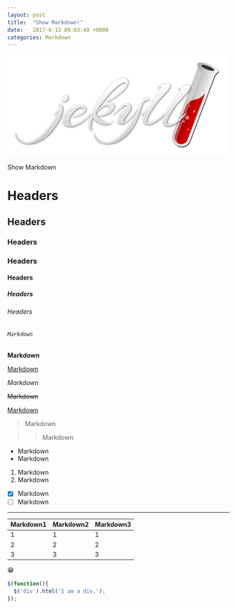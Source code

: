 ```yaml
---
layout: post
title:  "Show Markdown!"
date:   2017-6-13 09:03:40 +0800
categories: Markdown
---
```



![Markdown](https://raw.githubusercontent.com/flyfei/Jekyll-Theme-Pithy/master/images/jekyll.png)

Show Markdown

#  Headers

## Headers

### Headers

### Headers

#### Headers

##### Headers

###### Headers

###### `Markdown`

**Markdown**

<u>Markdown</u>

*Markdown*

~~Markdown~~

<!--Markdown-->

[Markdown]()

> Markdown

> > Markdown

* Markdown
* Markdown

1. Markdown
2. Markdown

- [x] Markdown
- [ ] Markdown

***


| Markdown1 | Markdown2 | Markdown3 |
| --------- | --------- | --------- |
| 1         | 1         | 1         |
| 2         | 2         | 2         |
| 3         | 3         | 3         |



😁​


```javascript
$(function(){
  $('div').html('I am a div.');
});
```

